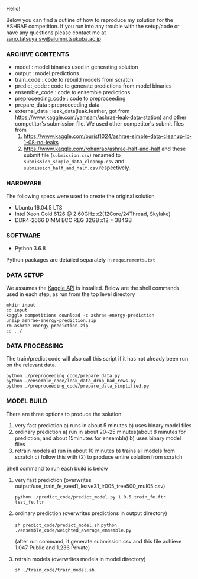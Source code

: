 Hello!

Below you can find a outline of how to reproduce my solution for the ASHRAE competition.
If you run into any trouble with the setup/code or have any questions please contact me at sano.tatsuya.sw@alumni.tsukuba.ac.jp

### ARCHIVE CONTENTS
 - model                     : model binaries used in generating solution
 - output                   : model predictions
 - train_code                  : code to rebuild models from scratch
 - predict_code                : code to generate predictions from model binaries
 - ensemble_code               : code to ensemble predictions
 - preproceeding_code          : code to preproceeding
 - prepare_data                : preproceeding data
 - external_data               : leak_data(leak.feather, got from https://www.kaggle.com/yamsam/ashrae-leak-data-station) and other competitor's submission file. We used other competitor's submit files from
   1. https://www.kaggle.com/purist1024/ashrae-simple-data-cleanup-lb-1-08-no-leaks  
   2. https://www.kaggle.com/rohanrao/ashrae-half-and-half
and these submit file (`submission.csv`) renamed to `submission_simple_data_cleanup.csv` and `submission_half_and_half.csv` respectively.

### HARDWARE 
The following specs were used to create the original solution
 - Ubuntu 16.04.5 LTS
 - Intel Xeon Gold 6126 @ 2.60GHz x2(12Core/24Thread, Skylake)
 - DDR4-2666 DIMM ECC REG 32GB x12 = 384GB

### SOFTWARE 
 - Python 3.6.8
 
 Python packages are detailed separately in `requirements.txt`

### DATA SETUP 

We assumes the [Kaggle API](https://github.com/Kaggle/kaggle-api) is installed. 
Below are the shell commands used in each step, as run from the top level directory

```
mkdir input
cd input
kaggle competitions download -c ashrae-energy-prediction
unzip ashrae-energy-prediction.zip
rm ashrae-energy-prediction.zip
cd ../
```

### DATA PROCESSING

The train/predict code will also call this script if it has not already been run on the relevant data.

```
python ./preproceeding_code/prepare_data.py
python ./ensemble_code/leak_data_drop_bad_rows.py
python ./preproceeding_code/prepare_data_simplified.py
```


### MODEL BUILD 

There are three options to produce the solution.
 1) very fast prediction
    a) runs in about 5 minutes
    b) uses binary model files
 2) ordinary prediction
    a) run in about 20~25 minutes(about 8 minutes for prediction, and about 15minutes for ensemble)
    b) uses binary model files
 3) retrain models
    a) run in about 10 minutes
    b) trains all models from scratch
    c) follow this with (2) to produce entire solution from scratch

Shell command to run each build is below

 1) very fast prediction (overwrites output/use_train_fe_seed1_leave31_lr005_tree500_mul05.csv)
 
    `python ./predict_code/predict_model.py 1 0.5 train_fe.ftr test_fe.ftr`

 2) ordinary prediction (overwrites predictions in output directory)
 
    `sh predict_code/predict_model.sh`
    `python ./ensemble_code/weighted_average_ensemble.py`
 
    (after run command, it generate submission.csv and this file achieve 1.047 Public and 1.236 Private)

 3) retrain models (overwrites models in model directory)
 
    `sh ./train_code/train_model.sh`
